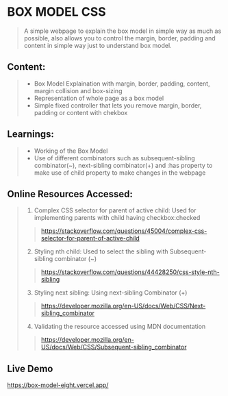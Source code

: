 # BOX MODEL CSS
> A simple webpage to explain the box model in simple way as much as possible, also allows you to control the margin, border, padding and content in simple way just to understand box model.

## Content:
> - Box Model Explaination with margin, border, padding, content, margin collision and box-sizing
> - Representation of whole page as a box model
> - Simple fixed controller that lets you remove margin, border, padding or content with chekbox

## Learnings:
> - Working of the Box Model
> - Use of different combinators such as subsequent-sibling combinator(~), next-sibling combinator(+) and :has property to make use of child property to make changes in the webpage

## Online Resources Accessed:
> 1. Complex CSS selector for parent of active child: Used for implementing parents with child having checkbox:checked
> > https://stackoverflow.com/questions/45004/complex-css-selector-for-parent-of-active-child
> 2. Styling nth child: Used to select the sibling with Subsequent-sibling combinator (~)
> > https://stackoverflow.com/questions/44428250/css-style-nth-sibling
> 3. Styling next sibling: Using next-sibling Combinator (+)
> > https://developer.mozilla.org/en-US/docs/Web/CSS/Next-sibling_combinator
> 4. Validating the resource accessed using MDN documentation
> > https://developer.mozilla.org/en-US/docs/Web/CSS/Subsequent-sibling_combinator

## Live Demo
https://box-model-eight.vercel.app/
